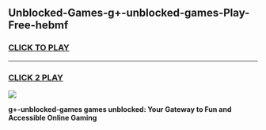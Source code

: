 
## Unblocked-Games-g+-unblocked-games-Play-Free-hebmf
<h3>
<a href="https://premium76.site?title=g+-unblocked-games&ref=23A">CLICK TO PLAY</a></h3>
<hr>

<h3>
<a href="https://premium76.site?title=g+-unblocked-games&ref=23A">CLICK 2 PLAY</a>
  
</h3>

<a href="https://premium76.site?title=g+-unblocked-games&ref=23A"><img src="https://clearcache.store/games.png"></a>


**g+-unblocked-games games unblocked: Your Gateway to Fun and Accessible Online Gaming**
